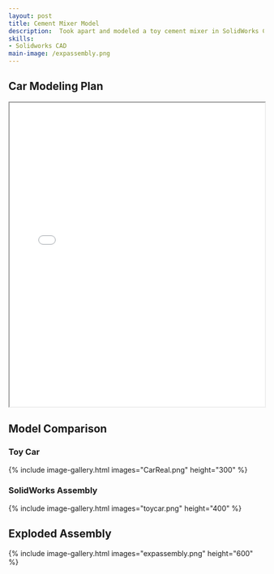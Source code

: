 ```yaml
---
layout: post
title: Cement Mixer Model
description:  Took apart and modeled a toy cement mixer in SolidWorks CAD, taking into account complex geometries and scale.
skills: 
- Solidworks CAD
main-image: /expassembly.png
---
```


## Car Modeling Plan
<iframe src="/assets/images/CarModelPlan.pdf" width="100%" height="600px"></iframe>

## Model Comparison
### Toy Car
{% include image-gallery.html images="CarReal.png" height="300" %}

### SolidWorks Assembly
{% include image-gallery.html images="toycar.png" height="400" %}

## Exploded Assembly
{% include image-gallery.html images="expassembly.png" height="600" %}
